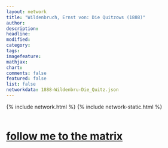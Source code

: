 ```yaml
---
layout: network
title: "Wildenbruch, Ernst von: Die Quitzows (1888)"
author:
description:
headline:
modified:
category:
tags: 
imagefeature: 
mathjax: 
chart: 
comments: false
featured: false
list: false
networkdata: 1888-Wildenbru-Die_Quitz.json
---
```

{% include network.html %}
{% include network-static.html %}
<div class="row">
  <div class="small-5 small-centered columns"><a href="/matrix172"><h1>follow me to the matrix</h1></a>
</div>
</div>
